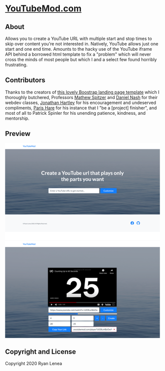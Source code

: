 # [YouTubeMod.com](https://youtubemod.com/)

## About

Allows you to create a YouTube URL with multiple start and stop times to skip
over content you're not interested in. Natively, YouTube allows just one start and one end time. Amounts to the hacky use of the YouTube iframe API behind a borrowed html template to fix a "problem" which will never cross the minds of most people but which I and a select few found horribly frustrating.   

## Contributors

Thanks to the creators of [this lovely Boostrap landing page template](https://startbootstrap.com/template-overviews/landing-page/) which I thoroughly butchered, Professors [Mathew Spitzer](https://www.linkedin.com/in/matt-spitzer-60434a13/) and [Daniel Nash](https://www.linkedin.com/in/daniel-nash-4a39865/) for their webdev classes, [Jonathan Hartley](https://www.tartley.com/) for his encouragement and undeserved compliments, [Paris Hare](https://www.linkedin.com/in/paris-hare-ba8633b0/) for his instance that I "be a [project] finisher", and most of all to Patrick Spinler for his unending patience, kindness, and mentorship.

## Preview
![Main Page](/img/SitePreview1.png)
![Customization Page](/img/SitePreview2.png)

## Copyright and License
Copyright 2020 Ryan Lenea
